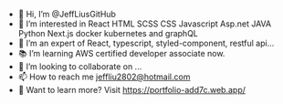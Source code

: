 - 👋 Hi, I’m @JeffLiusGitHub
- 👀 I’m interested in React HTML SCSS CSS Javascript Asp.net JAVA Python Next.js docker kubernetes and graphQL
- 🌱 I’m an expert of React, typescript, styled-component, restful api...
- 📚 I’m learning AWS certified developer associate now.
- 💞️ I’m looking to collaborate on ...
- 📫 How to reach me jeffliu2802@hotmail.com
- 📄 Want to learn more? Visit https://portfolio-add7c.web.app/ 

<!---
JeffLiusGitHub/JeffLiusGitHub is a ✨ special ✨ repository because its `README.md` (this file) appears on your GitHub profile.
You can click the Preview link to take a look at your changes.
--->
